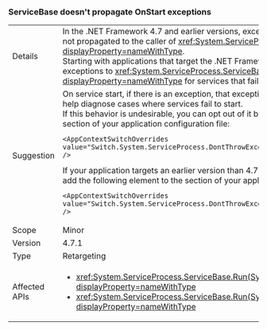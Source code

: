 ### ServiceBase doesn't propagate OnStart exceptions

|   |   |
|---|---|
|Details|In the .NET Framework 4.7 and earlier versions, exceptions thrown on service startup are not propagated to the caller of <xref:System.ServiceProcess.ServiceBase.Run%2A?displayProperty=nameWithType>.<br/>Starting with applications that target the .NET Framework 4.7.1, the runtime propagates exceptions to <xref:System.ServiceProcess.ServiceBase.Run%2A?displayProperty=nameWithType> for services that fail to start.|
|Suggestion|On service start, if there is an exception, that exception will be propagated. This should help diagnose cases where services fail to start. <br/>If this behavior is undesirable, you can opt out of it by adding the following <AppContextSwitchOverrides> element to the <runtime> section of your application configuration file:<pre><code class="lang-xml">&lt;AppContextSwitchOverrides value=&quot;Switch.System.ServiceProcess.DontThrowExceptionsOnStart=true&quot; /&gt;&#13;&#10;</code></pre>If your application targets an earlier version than 4.7.1 but you want to have this behavior, add the following <AppContextSwitchOverrides> element to the <runtime> section of your application configuration file:<pre><code class="lang-xml">&lt;AppContextSwitchOverrides value=&quot;Switch.System.ServiceProcess.DontThrowExceptionsOnStart=false&quot; /&gt;&#13;&#10;</code></pre>|
|Scope|Minor|
|Version|4.7.1|
|Type|Retargeting|
|Affected APIs|<ul><li><xref:System.ServiceProcess.ServiceBase.Run(System.ServiceProcess.ServiceBase)?displayProperty=nameWithType></li><li><xref:System.ServiceProcess.ServiceBase.Run(System.ServiceProcess.ServiceBase[])?displayProperty=nameWithType></li></ul>|

